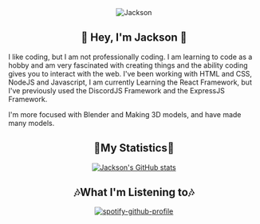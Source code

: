 <div align="center">
  <img src="./assets/images/Final_Product_Logo.svg" alt="Jackson">

## :wave: Hey, I'm Jackson :wave:
</div>

I like coding, but I am not professionally coding. I am learning to code as a hobby and am very fascinated with creating things and the ability coding gives you to interact with the web.
I've been working with HTML and CSS, NodeJS and Javascript, I am currently Learning the React Framework, but I've previously used the DiscordJS Framework and the ExpressJS Framework.  

I'm more focused with Blender and Making 3D models, and have made many models.

<div align="center">
  
  ## :scroll:My Statistics:scroll:
  [![Jackson's GitHub stats](https://github-readme-stats.vercel.app/api?username=Jacksonthecoolest&show_icons=true&theme=radical)](https://github.com/anuraghazra/github-readme-stats)

  ## :notes:What I'm Listening to:notes:
  [![spotify-github-profile](https://spotify-github-profile.vercel.app/api/view?uid=m5pat36468r6cghrcj5jx0az7&cover_image=true&theme=default&show_offline=false&background_color=121212&interchange=false)](https://github.com/kittinan/spotify-github-profile)

</div>
